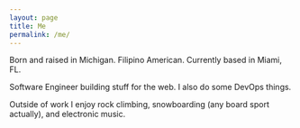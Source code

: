 ```yaml
---
layout: page
title: Me
permalink: /me/
---
```


Born and raised in Michigan. Filipino American. Currently based in Miami, FL. 

Software Engineer building stuff for the web. I also do some DevOps things.

Outside of work I enjoy rock climbing, snowboarding (any board sport actually), and electronic music.